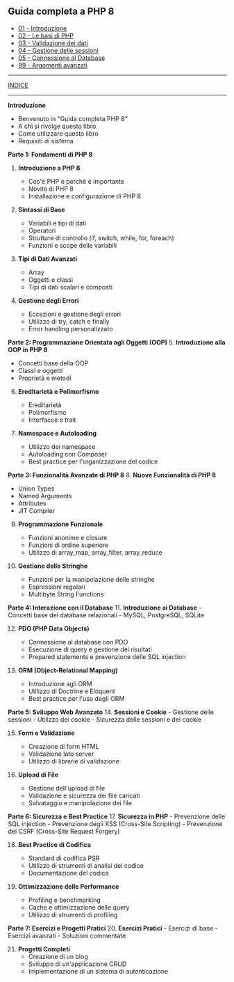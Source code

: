 ## Guida completa a PHP 8
- [01 - Introduzione](<01 - Introduzione/README.md>)
- [02 - Le basi di PHP](<02 - Le basi di PHP/README.md>)
- [03 - Validazione dei dati](<03 - Validazione dei dati/README.md>)
- [04 - Gestione delle sessioni](<04 - Gestione delle sessioni/README.md>)
- [05 - Connessione al Database](<05 - Connessione al Database/README.md>)
- [99 - Argomenti avanzati](<99 - Argomenti avanzati/README.md>)

---
[INDICE](../README.md)

--- 
**Introduzione**
- Benvenuto in "Guida completa PHP 8"
- A chi si rivolge questo libro
- Come utilizzare questo libro
- Requisiti di sistema

**Parte 1: Fondamenti di PHP 8**
1. **Introduzione a PHP 8**
   - Cos'è PHP e perché è importante
   - Novità di PHP 8
   - Installazione e configurazione di PHP 8

2. **Sintassi di Base**
   - Variabili e tipi di dati
   - Operatori
   - Strutture di controllo (if, switch, while, for, foreach)
   - Funzioni e scope delle variabili

3. **Tipi di Dati Avanzati**
   - Array
   - Oggetti e classi
   - Tipi di dati scalari e composti

4. **Gestione degli Errori**
   - Eccezioni e gestione degli errori
   - Utilizzo di try, catch e finally
   - Error handling personalizzato

**Parte 2: Programmazione Orientata agli Oggetti (OOP)**
5. **Introduzione alla OOP in PHP 8**
   - Concetti base della OOP
   - Classi e oggetti
   - Proprietà e metodi

6. **Ereditarietà e Polimorfismo**
   - Ereditarietà
   - Polimorfismo
   - Interfacce e trait

7. **Namespace e Autoloading**
   - Utilizzo dei namespace
   - Autoloading con Composer
   - Best practice per l'organizzazione del codice

**Parte 3: Funzionalità Avanzate di PHP 8**
8. **Nuove Funzionalità di PHP 8**
   - Union Types
   - Named Arguments
   - Attributes
   - JIT Compiler

9. **Programmazione Funzionale**
   - Funzioni anonime e closure
   - Funzioni di ordine superiore
   - Utilizzo di array_map, array_filter, array_reduce

10. **Gestione delle Stringhe**
    - Funzioni per la manipolazione delle stringhe
    - Espressioni regolari
    - Multibyte String Functions

**Parte 4: Interazione con il Database**
11. **Introduzione ai Database**
    - Concetti base dei database relazionali
    - MySQL, PostgreSQL, SQLite

12. **PDO (PHP Data Objects)**
    - Connessione al database con PDO
    - Esecuzione di query e gestione dei risultati
    - Prepared statements e prevenzione delle SQL injection

13. **ORM (Object-Relational Mapping)**
    - Introduzione agli ORM
    - Utilizzo di Doctrine e Eloquent
    - Best practice per l'uso degli ORM

**Parte 5: Sviluppo Web Avanzato**
14. **Sessioni e Cookie**
    - Gestione delle sessioni
    - Utilizzo dei cookie
    - Sicurezza delle sessioni e dei cookie

15. **Form e Validazione**
    - Creazione di form HTML
    - Validazione lato server
    - Utilizzo di librerie di validazione

16. **Upload di File**
    - Gestione dell'upload di file
    - Validazione e sicurezza dei file caricati
    - Salvataggio e manipolazione dei file

**Parte 6: Sicurezza e Best Practice**
17. **Sicurezza in PHP**
    - Prevenzione delle SQL injection
    - Prevenzione degli XSS (Cross-Site Scripting)
    - Prevenzione dei CSRF (Cross-Site Request Forgery)

18. **Best Practice di Codifica**
    - Standard di codifica PSR
    - Utilizzo di strumenti di analisi del codice
    - Documentazione del codice

19. **Ottimizzazione delle Performance**
    - Profiling e benchmarking
    - Cache e ottimizzazione delle query
    - Utilizzo di strumenti di profiling

**Parte 7: Esercizi e Progetti Pratici**
20. **Esercizi Pratici**
    - Esercizi di base
    - Esercizi avanzati
    - Soluzioni commentate

21. **Progetti Completi**
    - Creazione di un blog
    - Sviluppo di un'applicazione CRUD
    - Implementazione di un sistema di autenticazione

